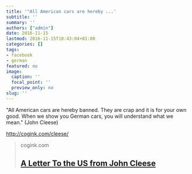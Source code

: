 ```yaml
---
title: '"All American cars are hereby ...'
subtitle: ''
summary: ''
authors: ["admin"]
date: 2016-11-15
lastmod: 2016-11-15T10:43:04+01:00
categories: []
tags:
- facebook
- german
featured: no
image:
  caption: ''
  focal_point: ''
  preview_only: no
slug: ''
---
```

"All American cars are hereby banned. They are crap and it is for your own good. When we show you German cars, you will understand what we mean." (John Cleese)

http://cogink.com/cleese/
> cogink.com
> ## [A Letter To the US from John Cleese](http://cogink.com/cleese/)
>


